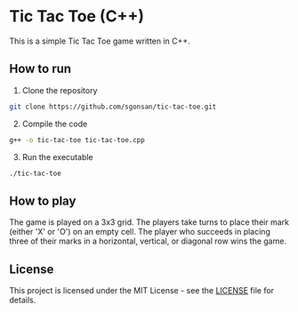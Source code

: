 # Tic Tac Toe (C++)

This is a simple Tic Tac Toe game written in C++.

## How to run

1. Clone the repository

```bash
git clone https://github.com/sgonsan/tic-tac-toe.git
```

2. Compile the code

```bash
g++ -o tic-tac-toe tic-tac-toe.cpp
```

3. Run the executable

```bash
./tic-tac-toe
```

## How to play

The game is played on a 3x3 grid. The players take turns to place their mark (either 'X' or 'O') on an empty cell. The player who succeeds in placing three of their marks in a horizontal, vertical, or diagonal row wins the game.

## License

This project is licensed under the MIT License - see the [LICENSE](LICENSE) file for details.
